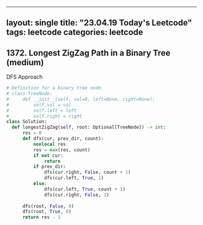   ---
  layout: single
  title: "23.04.19 Today's Leetcode"
  tags: leetcode
  categories: leetcode
  ---
  
  ## 1372. Longest ZigZag Path in a Binary Tree (medium)
  
  DFS Approach
  
  ```python
  # Definition for a binary tree node.
# class TreeNode:
#     def __init__(self, val=0, left=None, right=None):
#         self.val = val
#         self.left = left
#         self.right = right
class Solution:
    def longestZigZag(self, root: Optional[TreeNode]) -> int:
        res = 0
        def dfs(cur, prev_dir, count):
            nonlocal res
            res = max(res, count)
            if not cur:
                return
            if prev_dir:
                dfs(cur.right, False, count + 1)
                dfs(cur.left, True, 1)
            else:
                dfs(cur.left, True, count + 1)
                dfs(cur.right, False, 1)
        
        dfs(root, False, 0)
        dfs(root, True, 0)
        return res - 1
  ```
